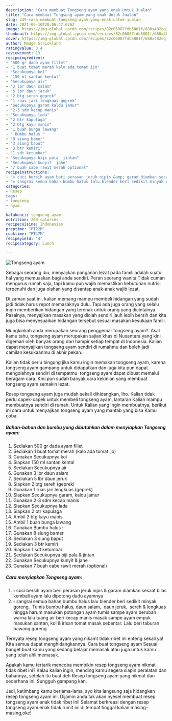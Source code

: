 ```yaml
---
description: "Cara membuat Tongseng ayam yang enak Untuk Jualan"
title: "Cara membuat Tongseng ayam yang enak Untuk Jualan"
slug: 449-cara-membuat-tongseng-ayam-yang-enak-untuk-jualan
date: 2021-06-16T20:06:47.626Z
image: https://img-global.cpcdn.com/recipes/82c06087fdb5801f/680x482cq70/tongseng-ayam-foto-resep-utama.jpg
thumbnail: https://img-global.cpcdn.com/recipes/82c06087fdb5801f/680x482cq70/tongseng-ayam-foto-resep-utama.jpg
cover: https://img-global.cpcdn.com/recipes/82c06087fdb5801f/680x482cq70/tongseng-ayam-foto-resep-utama.jpg
author: Madge Strickland
ratingvalue: 3.4
reviewcount: 13
recipeingredient:
- "500 gr dada ayam fillet"
- "1 buat tomat merah kalo ada tomat ijo"
- "Secukupnya kol"
- "150 ml santan kental"
- "Secukupnya air"
- "3 lbr daun salam"
- "5 lbr daun jeruk"
- "2 btg sereh geprek"
- "1 ruas jari lengkuas geprek"
- "Secukupnya garam kaldu jamur"
- "2-3 sdm kecap manis"
- "Secukupnya lada"
- "2 btr kapulaga"
- "2 btg kayu manis"
- "1 buah bunga lawang"
- " Bumbu halus "
- "8 siung bamer"
- "3 siung baput"
- "3 btr kemiri"
- "1 sdt ketumbar"
- "Secukupnya biji pala  jintan"
- "Secukupnya kunyit  jahe"
- "7 buah cabe rawit merah optional"
recipeinstructions:
- "▫ cuci bersih ayam beri perasan jeruk nipis &amp; garam diamkan sesaat bilas kembali ayam lalu dipotong dadu ayamnya"
- "▫ sangrai semua bahan bumbu halus lalu blender beri sedikit minyak goreng.  Tumis bumbu halus, daun salam,  daun jeruk,  sereh &amp; lengkuas hingga harum masukan potongan ayam tumis sampe ayam berubah warna lalu tuang air beri kecap manis masak sampe ayam empuk masukan santan, kol &amp; irisan tomat masak sebentar. Lalu beri taburan bawang goreng"
categories:
- Resep
tags:
- tongseng
- ayam

katakunci: tongseng ayam 
nutrition: 268 calories
recipecuisine: Indonesian
preptime: "PT22M"
cooktime: "PT47M"
recipeyield: "4"
recipecategory: Lunch

---
```



![Tongseng ayam](https://img-global.cpcdn.com/recipes/82c06087fdb5801f/680x482cq70/tongseng-ayam-foto-resep-utama.jpg)

Sebagai seorang ibu, menyajikan panganan lezat pada famili adalah suatu hal yang memuaskan bagi anda sendiri. Peran seorang  wanita Tidak cuman mengurus rumah saja, tapi kamu pun wajib memastikan kebutuhan nutrisi terpenuhi dan juga olahan yang disantap anak-anak wajib lezat.

Di zaman  saat ini, kalian memang mampu membeli hidangan yang sudah jadi tidak harus repot memasaknya dulu. Tapi ada juga orang yang selalu ingin memberikan hidangan yang terenak untuk orang yang dicintainya. Pasalnya, menyajikan masakan yang diolah sendiri jauh lebih bersih dan kita juga bisa menyesuaikan hidangan tersebut sesuai masakan kesukaan famili. 



Mungkinkah anda merupakan seorang penggemar tongseng ayam?. Asal kamu tahu, tongseng ayam merupakan sajian khas di Nusantara yang kini digemari oleh banyak orang dari hampir setiap tempat di Indonesia. Kalian dapat menyajikan tongseng ayam sendiri di rumahmu dan boleh jadi camilan kesukaanmu di akhir pekan.

Kalian tidak perlu bingung jika kamu ingin memakan tongseng ayam, karena tongseng ayam gampang untuk didapatkan dan juga kita pun dapat mengolahnya sendiri di tempatmu. tongseng ayam dapat dibuat memalui beragam cara. Kini pun sudah banyak cara kekinian yang membuat tongseng ayam semakin lezat.

Resep tongseng ayam juga mudah sekali dihidangkan, lho. Kalian tidak perlu capek-capek untuk membeli tongseng ayam, lantaran Kalian mampu membuatnya sendiri di rumah. Untuk Kalian yang ingin membuatnya, berikut ini cara untuk menyajikan tongseng ayam yang mantab yang bisa Kamu coba.

<!--inarticleads1-->

##### Bahan-bahan dan bumbu yang dibutuhkan dalam menyiapkan Tongseng ayam:

1. Sediakan 500 gr dada ayam fillet
1. Sediakan 1 buat tomat merah (kalo ada tomat ijo)
1. Gunakan Secukupnya kol
1. Siapkan 150 ml santan kental
1. Sediakan Secukupnya air
1. Gunakan 3 lbr daun salam
1. Sediakan 5 lbr daun jeruk
1. Siapkan 2 btg sereh (geprek)
1. Gunakan 1 ruas jari lengkuas (geprek)
1. Siapkan Secukupnya garam, kaldu jamur
1. Gunakan 2-3 sdm kecap manis
1. Siapkan Secukupnya lada
1. Siapkan 2 btr kapulaga
1. Ambil 2 btg kayu manis
1. Ambil 1 buah bunga lawang
1. Gunakan  Bumbu halus :
1. Gunakan 8 siung bamer
1. Sediakan 3 siung baput
1. Sediakan 3 btr kemiri
1. Siapkan 1 sdt ketumbar
1. Sediakan Secukupnya biji pala &amp; jintan
1. Gunakan Secukupnya kunyit &amp; jahe
1. Gunakan 7 buah cabe rawit merah (optional)




<!--inarticleads2-->

##### Cara menyiapkan Tongseng ayam:

1. ▫ cuci bersih ayam beri perasan jeruk nipis &amp; garam diamkan sesaat bilas kembali ayam lalu dipotong dadu ayamnya
1. ▫ sangrai semua bahan bumbu halus lalu blender beri sedikit minyak goreng.  Tumis bumbu halus, daun salam,  daun jeruk,  sereh &amp; lengkuas hingga harum masukan potongan ayam tumis sampe ayam berubah warna lalu tuang air beri kecap manis masak sampe ayam empuk masukan santan, kol &amp; irisan tomat masak sebentar. Lalu beri taburan bawang goreng




Ternyata resep tongseng ayam yang nikamt tidak ribet ini enteng sekali ya! Kita semua dapat menghidangkannya. Cara buat tongseng ayam Sesuai banget buat kamu yang sedang belajar memasak atau juga untuk kamu yang telah ahli memasak.

Apakah kamu tertarik mencoba membikin resep tongseng ayam nikmat tidak ribet ini? Kalau kalian ingin, mending kamu segera siapin peralatan dan bahannya, setelah itu buat deh Resep tongseng ayam yang nikmat dan sederhana ini. Sungguh gampang kan. 

Jadi, ketimbang kamu berlama-lama, ayo kita langsung saja hidangkan resep tongseng ayam ini. Dijamin anda tak akan nyesel membuat resep tongseng ayam enak tidak ribet ini! Selamat berkreasi dengan resep tongseng ayam enak tidak rumit ini di tempat tinggal kalian masing-masing,oke!.

